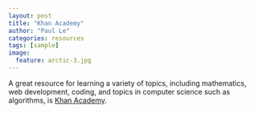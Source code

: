 ```yaml
---
layout: post
title: "Khan Academy"
author: "Paul Le"
categories: resources
tags: [sample]
image:
  feature: arctic-3.jpg
---
```


A great resource for learning a variety of topics, including mathematics, web development, coding, and topics in computer science such as algorithms, is [Khan Academy](https://www.khanacademy.org/).
